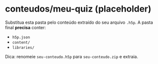 # conteudos/meu-quiz (placeholder)

Substitua esta pasta pelo conteúdo extraído do seu arquivo `.h5p`.
A pasta final **precisa** conter:
- `h5p.json`
- `content/`
- `libraries/`

Dica: renomeie `seu-conteudo.h5p` para `seu-conteudo.zip` e extraia.
